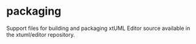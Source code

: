 packaging
==========

Support files for building and packaging xtUML Editor source available in the xtuml/editor repository.

